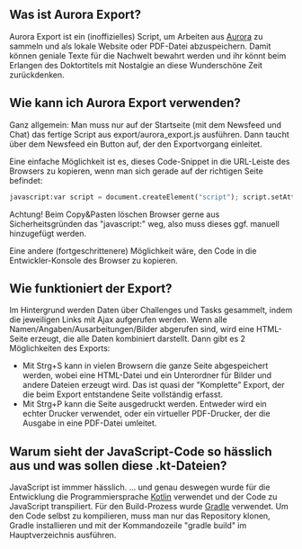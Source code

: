 ## Was ist Aurora Export?
Aurora Export ist ein (inoffizielles) Script, um Arbeiten aus [Aurora](https://aurora.iguw.tuwien.ac.at/) zu sammeln und als lokale Website oder PDF-Datei abzuspeichern. Damit können geniale Texte für die Nachwelt bewahrt werden und ihr könnt beim Erlangen des Doktortitels mit Nostalgie an diese Wunderschöne Zeit zurückdenken.

## Wie kann ich Aurora Export verwenden?
Ganz allgemein: Man muss nur auf der Startseite (mit dem Newsfeed und Chat) das fertige Script aus export/aurora_export.js ausführen. Dann taucht über dem Newsfeed ein Button auf, der den Exportvorgang einleitet.

Eine einfache Möglichkeit ist es, dieses Code-Snippet in die URL-Leiste des Browsers zu kopieren, wenn man sich gerade auf der richtigen Seite befindet:
```python
javascript:var script = document.createElement("script"); script.setAttribute("src", "https://pdanzinger.github.io/aurora_export/export/aurora_export.js"); document.head.appendChild(script);
```
Achtung! Beim Copy&Pasten löschen Browser gerne aus Sicherheitsgründen das "javascript:" weg, also muss dieses ggf. manuell hinzugefügt werden.

Eine andere (fortgeschrittenere) Möglichkeit wäre, den Code in die Entwickler-Konsole des Browser zu kopieren.

## Wie funktioniert der Export?
Im Hintergrund werden Daten über Challenges und Tasks gesammelt, indem die jeweiligen Links mit Ajax aufgerufen werden. Wenn alle Namen/Angaben/Ausarbeitungen/Bilder abgerufen sind, wird eine HTML-Seite erzeugt, die alle Daten kombiniert darstellt.
Dann gibt es 2 Möglichkeiten des Exports:
- Mit Strg+S kann in vielen Browsern die ganze Seite abgespeichert werden, wobei eine HTML-Datei und ein Unterordner für Bilder und andere Dateien erzeugt wird. Das ist quasi der "Komplette" Export, der die beim Export entstandene Seite vollständig erfasst.
- Mit Strg+P kann die Seite ausgedruckt werden. Entweder wird ein echter Drucker verwendet, oder ein virtueller PDF-Drucker, der die Ausgabe in eine PDF-Datei umleitet.

## Warum sieht der JavaScript-Code so hässlich aus und was sollen diese .kt-Dateien?
JavaScript ist immmer hässlich.
... und genau deswegen wurde für die Entwicklung die Programmiersprache [Kotlin](https://kotlinlang.org/) verwendet und der Code zu JavaScript transpiliert. Für den Build-Prozess wurde [Gradle](https://gradle.org/) verwendet. Um den Code selbst zu kompilieren, muss man nur das Repository klonen, Gradle installieren und mit der Kommandozeile "gradle build" im Hauptverzeichnis ausführen.
